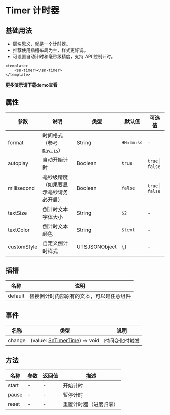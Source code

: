# Timer 计时器
## 基础用法
- 顾名思义，就是一个计时器。
- 推荐使用插槽布局为主，样式更好调。
- 可设置自动计时和毫秒级精度，支持 API 控制计时。
```vue
<template>
	<sn-timer></sn-timer>
</template>
```
**更多演示请下载demo查看**

## 属性
| 参数        | 说明                                                         | 类型          | 默认值     | 可选值            |
| ----------- | ------------------------------------------------------------ | ------------- | ---------- | ----------------- |
| format      | 时间格式（参考 [`Day.js`](https://dayjs.fenxianglu.cn/category/parse.html#%E5%AD%97%E7%AC%A6%E4%B8%B2-%E6%A0%BC%E5%BC%8F)） | String        | `HH:mm:ss` | -                 |
| autoplay    | 自动开始计时                                                 | Boolean       | `true`     | `true` \| `false` |
| millisecond | 毫秒级精度（如果要显示毫秒请务必开启）                       | Boolean       | `false`    | `true` \| `false` |
| textSize    | 倒计时文本字体大小                                           | String        | `$2`       | -                 |
| textColor   | 倒计时文本颜色                                               | String        | `$text`    | -                 |
| customStyle | 自定义倒计时样式                                             | UTSJSONObject | `{}`       | -                 |


## 插槽
| 名称    | 说明                                     |
| ------- | ---------------------------------------- |
| default | 替换倒计时内部原有的文本，可以是任意组件 |


## 事件
| 名称   | 类型                                                         | 说明           |
| ------ | ------------------------------------------------------------ | -------------- |
| change | (value: [SnTimerTime](/api/types/components#sntimertime)) => void | 时间变化时触发 |


## 方法
| 名称  | 参数 | 返回值 | 描述                   |
| ----- | ---- | ------ | ---------------------- |
| start | -    | -      | 开始计时               |
| pause | -    | -      | 暂停计时               |
| reset | -    | -      | 重置计时器（进度归零） |


<DemoPhone name="sn-timer" />